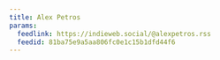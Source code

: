 ```yaml
---
title: Alex Petros
params:
  feedlink: https://indieweb.social/@alexpetros.rss
  feedid: 81ba75e9a5aa806fc0e1c15b1dfd44f6
---
```

